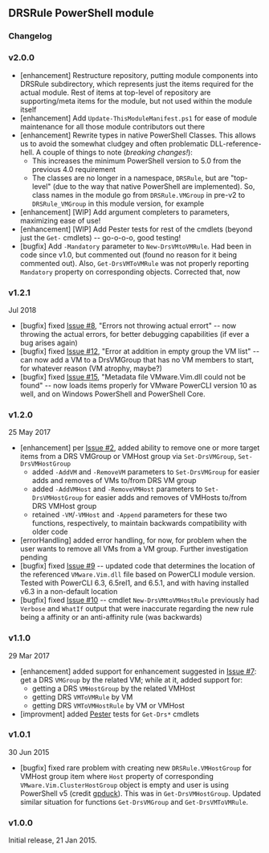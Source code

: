 ## DRSRule PowerShell module

### Changelog
### v2.0.0
- \[enhancement] Restructure repository, putting module components into DRSRule subdirectory, which represents just the items required for the actual module. Rest of items at top-level of repository are supporting/meta items for the module, but not used within the module itself
- \[enhancement] Add `Update-ThisModuleManifest.ps1` for ease of module maintenance for all those module contributors out there
- \[enhancement] Rewrite types in native PowerShell Classes. This allows us to avoid the somewhat cludgey and often problematic DLL-reference-hell. A couple of things to note (*breaking changes!*):
  - This increases the minimum PowerShell version to 5.0 from the previous 4.0 requirement
  - The classes are no longer in a namespace, `DRSRule`, but are "top-level" (due to the way that native PowerShell are implemented). So, class names in the module go from `DRSRule.VMGroup` in pre-v2 to `DRSRule_VMGroup` in this module version, for example
- \[enhancement] [WIP] Add argument completers to parameters, maximizing ease of use!
- \[enhancement] [WIP] Add Pester tests for rest of the cmdlets (beyond just the `Get-` cmdlets) -- go-o-o-o, good testing!
- \[bugfix] Add `-Mandatory` parameter to `New-DrsVMtoVMRule`. Had been in code since v1.0, but commented out (found no reason for it being commented out). Also, `Get-DrsVMToVMRule` was not properly reporting `Mandatory` property on corresponding objects. Corrected that, now

### v1.2.1
Jul 2018
- \[bugfix] fixed [Issue #8](https://github.com/PowerCLIGoodies/DRSRule/issues/8), "Errors not throwing actual errort" -- now throwing the actual errors, for better debugging capabilities (if ever a bug arises again)
- \[bugfix] fixed [Issue #12](https://github.com/PowerCLIGoodies/DRSRule/issues/12), "Error at addition in empty group the VM list" -- can now add a VM to a DrsVMGroup that has no VM members to start, for whatever reason (VM atrophy, maybe?)
- \[bugfix] fixed [Issue #15](https://github.com/PowerCLIGoodies/DRSRule/issues/15), "Metadata file VMware.Vim.dll could not be found" -- now loads items properly for VMware PowerCLI version 10 as well, and on Windows PowerShell and PowerShell Core.

### v1.2.0
25 May 2017
- \[enhancement] per [Issue #2](https://github.com/PowerCLIGoodies/DRSRule/issues/2), added ability to remove one or more target items from a DRS VMGroup or VMHost group via `Set-DrsVMGroup`, `Set-DrsVMHostGroup`
  - added `-AddVM` and `-RemoveVM` parameters to `Set-DrsVMGroup` for easier adds and removes of VMs to/from DRS VM group
  - added `-AddVMHost` and `-RemoveVMHost` parameters to `Set-DrsVMHostGroup` for easier adds and removes of VMHosts to/from DRS VMHost group
  - retained `-VM`/`-VMHost` and `-Append` parameters for these two functions, respectively, to maintain backwards compatibility with older code
- \[errorHandling] added error handling, for now, for problem when the user wants to remove all VMs from a VM group. Further investigation pending
- \[bugfix] fixed [Issue #9](https://github.com/PowerCLIGoodies/DRSRule/issues/9) -- updated code that determines the location of the referenced `VMware.Vim.dll` file based on PowerCLI module version. Tested with PowerCLI 6.3, 6.5rel1, and 6.5.1, and with having installed v6.3 in a non-default location
- \[bugfix] fixed [Issue #10](https://github.com/PowerCLIGoodies/DRSRule/issues/10) -- cmdlet `New-DrsVMtoVMHostRule` previously had `Verbose` and `WhatIf` output that were inaccurate regarding the new rule being a affinity or an anti-affinity rule (was backwards)

### v1.1.0
29 Mar 2017
- \[enhancement] added support for enhancement suggested in [Issue #7](https://github.com/PowerCLIGoodies/DRSRule/issues/7): get a DRS `VMGroup` by the related VM; while at it, added support for:
    - getting a DRS `VMHostGroup` by the related VMHost
    - getting DRS `VMToVMRule` by VM
    - getting DRS `VMToVMHostRule` by VM or VMHost
- \[improvment] added [Pester](https://github.com/pester/Pester) tests for `Get-Drs*` cmdlets

### v1.0.1

30 Jun 2015

- \[bugfix] fixed rare problem with creating new `DRSRule.VMHostGroup` for VMHost group item where `Host` property of corresponding `VMware.Vim.ClusterHostGroup` object is empty and user is using PowerShell v5 (credit [gpduck](https://github.com/gpduck)). This was in `Get-DrsVMHostGroup`. Updated similar situation for functions `Get-DrsVMGroup` and `Get-DrsVMToVMRule`.

### v1.0.0

Initial release, 21 Jan 2015.
